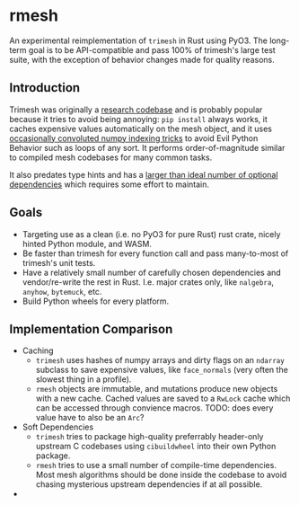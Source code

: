 # rmesh

An experimental reimplementation of `trimesh` in Rust using PyO3. The long-term goal is to be API-compatible and pass 100% of trimesh's large test suite, with the exception of behavior changes made for quality reasons. 

## Introduction

Trimesh was originally a [research codebase](ifab) and is probably popular because it tries to avoid being annoying: `pip install` always works, it caches expensive values automatically on the mesh object, and it uses [occasionally convoluted numpy indexing tricks]() to avoid Evil Python Behavior such as loops of any sort. It performs order-of-magnitude similar to compiled mesh codebases for many common tasks.

It also predates type hints and has a [larger than ideal number of optional dependencies]() which requires some effort to maintain. 

## Goals
- Targeting use as a clean (i.e. no PyO3 for pure Rust) rust crate, nicely hinted Python module, and WASM.
- Be faster than trimesh for every function call and pass many-to-most of trimesh's unit tests.
- Have a relatively small number of carefully chosen dependencies and vendor/re-write the rest in Rust. I.e. major crates only, like `nalgebra`, `anyhow`, `bytemuck`, etc. 
- Build Python wheels for every platform.



## Implementation Comparison

- Caching
  - `trimesh` uses hashes of numpy arrays and dirty flags on an `ndarray` subclass to save expensive values, like `face_normals` (very often the slowest thing in a profile).
  - `rmesh` objects are immutable, and mutations produce new objects with a new cache. Cached values are saved to a `RwLock` cache which can be accessed through convience macros. TODO: does every value have to also be an `Arc`?
- Soft Dependencies
  - `trimesh` tries to package high-quality preferrably header-only upstream C codebases using `cibuildwheel` into their own Python package.
  - `rmesh` tries to use a small number of compile-time dependencies. Most mesh algorithms should be done inside the codebase to avoid chasing mysterious upstream dependencies if at all possible.
- 


